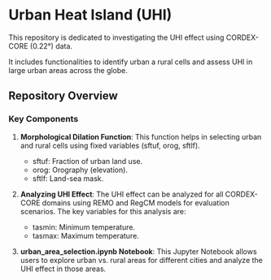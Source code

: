 # Urban Heat Island (UHI)


This repository is dedicated to investigating the UHI effect using CORDEX-CORE (0.22°) data.

It includes functionalities to identify urban a rural cells and assess UHI in large urban areas across the globe. 

## Repository Overview
### Key Components
1. **Morphological Dilation Function**: This function helps in selecting urban and rural cells using fixed variables (sftuf, orog, sftlf).

    - sftuf: Fraction of urban land use.
    - orog: Orography (elevation).
    - sftlf: Land-sea mask.

2. **Analyzing UHI Effect**: The UHI effect can be analyzed for all CORDEX-CORE domains using REMO and RegCM models for evaluation scenarios. The key variables for this analysis are:

    - tasmin: Minimum temperature.
    - tasmax: Maximum temperature.

3. **urban_area_selection.ipynb Notebook**: This Jupyter Notebook allows users to explore urban vs. rural areas for different cities and analyze the UHI effect in those areas.

